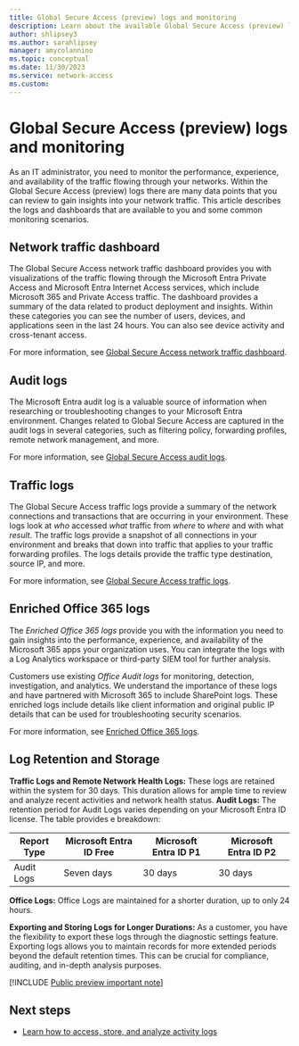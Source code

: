 ```yaml
---
title: Global Secure Access (preview) logs and monitoring
description: Learn about the available Global Secure Access (preview) logs and monitoring options.
author: shlipsey3
ms.author: sarahlipsey
manager: amycolannino
ms.topic: conceptual
ms.date: 11/30/2023
ms.service: network-access
ms.custom: 
---
```


# Global Secure Access (preview) logs and monitoring

As an IT administrator, you need to monitor the performance, experience, and availability of the traffic flowing through your networks. Within the Global Secure Access (preview) logs there are many data points that you can review to gain insights into your network traffic. This article describes the logs and dashboards that are available to you and some common monitoring scenarios.

## Network traffic dashboard

The Global Secure Access network traffic dashboard provides you with visualizations of the traffic flowing through the Microsoft Entra Private Access and Microsoft Entra Internet Access services, which include Microsoft 365 and Private Access traffic. The dashboard provides a summary of the data related to product deployment and insights. Within these categories you can see the number of users, devices, and applications seen in the last 24 hours. You can also see device activity and cross-tenant access.

For more information, see [Global Secure Access network traffic dashboard](concept-traffic-dashboard.md).

## Audit logs

The Microsoft Entra audit log is a valuable source of information when researching or troubleshooting changes to your Microsoft Entra environment. Changes related to Global Secure Access are captured in the audit logs in several categories, such as filtering policy, forwarding profiles, remote network management, and more.

For more information, see [Global Secure Access audit logs](how-to-access-audit-logs.md).

## Traffic logs

The Global Secure Access traffic logs provide a summary of the network connections and transactions that are occurring in your environment. These logs look at *who* accessed *what* traffic from *where* to *where* and with what *result*. The traffic logs provide a snapshot of all connections in your environment and breaks that down into traffic that applies to your traffic forwarding profiles. The logs details provide the traffic type destination, source IP, and more.

For more information, see [Global Secure Access traffic logs](how-to-view-traffic-logs.md).

## Enriched Office 365 logs

The *Enriched Office 365 logs* provide you with the information you need to gain insights into the performance, experience, and availability of the Microsoft 365 apps your organization uses. You can integrate the logs with a Log Analytics workspace or third-party SIEM tool for further analysis.

Customers use existing *Office Audit logs* for monitoring, detection, investigation, and analytics. We understand the importance of these logs and have partnered with Microsoft 365 to include SharePoint logs. These enriched logs include details like client information and original public IP details that can be used for troubleshooting security scenarios.

For more information, see [Enriched Office 365 logs](how-to-view-enriched-logs.md).

## Log Retention and Storage

**Traffic Logs and Remote Network Health Logs:** These logs are retained within the system for 30 days. This duration allows for ample time to review and analyze recent activities and network health status.
**Audit Logs:** The retention period for Audit Logs varies depending on your Microsoft Entra ID license. The table provides e breakdown:

|Report Type	| Microsoft Entra ID Free	| Microsoft Entra ID P1	| Microsoft Entra ID P2 |
|----------|-----------|------------|------------|
|Audit Logs |	Seven days | 30 days | 30 days |

**Office Logs:** Office Logs are maintained for a shorter duration, up to only 24 hours. 

**Exporting and Storing Logs for Longer Durations:** As a customer, you have the flexibility to export these logs through the diagnostic settings feature. Exporting logs allows you to maintain records for more extended periods beyond the default retention times. This can be crucial for compliance, auditing, and in-depth analysis purposes. 


[!INCLUDE [Public preview important note](./includes/public-preview-important-note.md)]


## Next steps

- [Learn how to access, store, and analyze activity logs](/azure/active-directory/reports-monitoring/howto-access-activity-logs)
